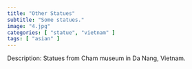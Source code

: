 ```yaml
---
title: "Other Statues"
subtitle: "Some statues."
image: "4.jpg"
categories: [ "statue", "vietnam" ]
tags: [ "asian" ]
---
```


Description:
Statues from Cham museum in Da Nang, Vietnam.
